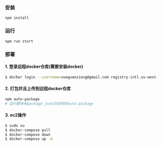 ### 安装

```npm install```

### 运行

```npm run start```

### 部署

#### 1. 登录远程docker仓库(需要安装docker)

```bash
$ docker login --username=xueguanxiong@gmail.com registry-intl.us-west-1.aliyuncs.com

```

#### 2. 打包并且上传到远程docker仓库

```bash
npm auto-package
# 运行脚本和package json已经写好auto-package
```

#### 3. ec2操作

```bash
$ sudo su
$ docker-compose pull
$ docker-compose down  
$ docker-compose up -d 
```
